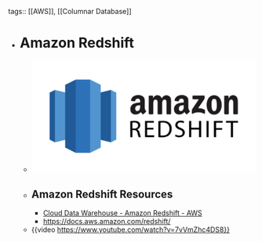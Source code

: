 tags:: [[AWS]], [[Columnar Database]]

- # Amazon Redshift
	- ![aws_redshift.png](../assets/aws_redshift_1704114301382_0.png)
	- ## Amazon Redshift Resources
		- [Cloud Data Warehouse - Amazon Redshift - AWS](https://aws.amazon.com/redshift/)
		- https://docs.aws.amazon.com/redshift/
	- {{video https://www.youtube.com/watch?v=7vVmZhc4DS8}}